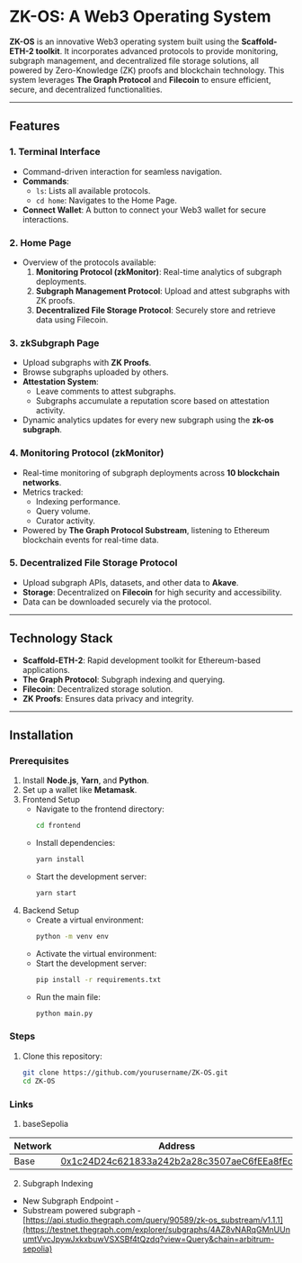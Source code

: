 # ZK-OS: A Web3 Operating System

**ZK-OS** is an innovative Web3 operating system built using the **Scaffold-ETH-2 toolkit**. It incorporates advanced protocols to provide monitoring, subgraph management, and decentralized file storage solutions, all powered by Zero-Knowledge (ZK) proofs and blockchain technology. This system leverages **The Graph Protocol** and **Filecoin** to ensure efficient, secure, and decentralized functionalities.

---

## Features

### 1. **Terminal Interface**
- Command-driven interaction for seamless navigation.
- **Commands**:
  - `ls`: Lists all available protocols.
  - `cd home`: Navigates to the Home Page.
- **Connect Wallet**: A button to connect your Web3 wallet for secure interactions.

### 2. **Home Page**
- Overview of the protocols available:
  1. **Monitoring Protocol (zkMonitor)**: Real-time analytics of subgraph deployments.
  2. **Subgraph Management Protocol**: Upload and attest subgraphs with ZK proofs.
  3. **Decentralized File Storage Protocol**: Securely store and retrieve data using Filecoin.

### 3. **zkSubgraph Page**
- Upload subgraphs with **ZK Proofs**.
- Browse subgraphs uploaded by others.
- **Attestation System**: 
  - Leave comments to attest subgraphs.
  - Subgraphs accumulate a reputation score based on attestation activity.
- Dynamic analytics updates for every new subgraph using the **zk-os subgraph**.

### 4. **Monitoring Protocol (zkMonitor)**
- Real-time monitoring of subgraph deployments across **10 blockchain networks**.
- Metrics tracked:
  - Indexing performance.
  - Query volume.
  - Curator activity.
- Powered by **The Graph Protocol Substream**, listening to Ethereum blockchain events for real-time data.

### 5. **Decentralized File Storage Protocol**
- Upload subgraph APIs, datasets, and other data to **Akave**.
- **Storage**: Decentralized on **Filecoin** for high security and accessibility.
- Data can be downloaded securely via the protocol.

---

## Technology Stack
- **Scaffold-ETH-2**: Rapid development toolkit for Ethereum-based applications.
- **The Graph Protocol**: Subgraph indexing and querying.
- **Filecoin**: Decentralized storage solution.
- **ZK Proofs**: Ensures data privacy and integrity.

---

## Installation

### Prerequisites
1. Install **Node.js**, **Yarn**, and **Python**.
2. Set up a wallet like **Metamask**.
3. Frontend Setup
   - Navigate to the frontend directory:
     ```bash
     cd frontend
    - Install dependencies:
       ```bash
      yarn install
    - Start the development server:
       ```bash
      yarn start
4. Backend Setup
   - Create a virtual environment:
     ```bash
     python -m venv env
    - Activate the virtual environment:
    - Start the development server:
       ```bash
      pip install -r requirements.txt
    - Run the main file:
       ```bash
      python main.py
### Steps
1. Clone this repository:
   ```bash
   git clone https://github.com/yourusername/ZK-OS.git
   cd ZK-OS

### Links
1. baseSepolia

| Network | Address                                                                                                                       |
| ------- | ----------------------------------------------------------------------------------------------------------------------------- |
| Base    | [0x1c24D24c621833a242b2a28c3507aeC6fEEa8fEc](https://sepolia.basescan.org/address/0x1c24D24c621833a242b2a28c3507aeC6fEEa8fEc) |


2. Subgraph Indexing
- New Subgraph Endpoint - 
- Substream powered subgraph - [https://api.studio.thegraph.com/query/90589/zk-os_substream/v1.1.1](https://testnet.thegraph.com/explorer/subgraphs/4AZ8vNARqGMnUUnumtVvcJpywJxkxbuwVSXSBf4tQzdq?view=Query&chain=arbitrum-sepolia)
